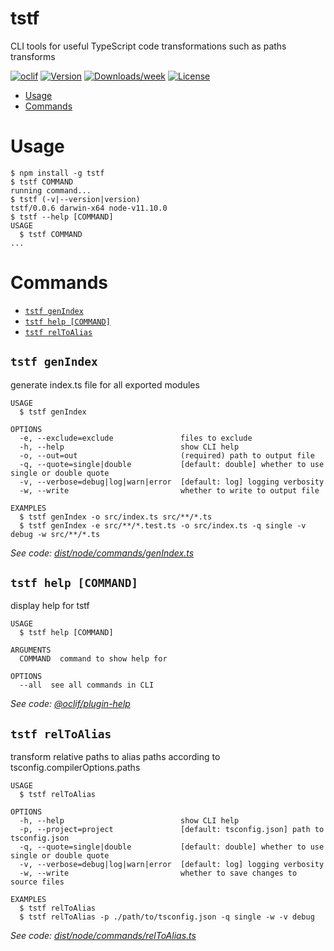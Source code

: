 tstf
====

CLI tools for useful TypeScript code transformations such as paths transforms

[![oclif](https://img.shields.io/badge/cli-oclif-brightgreen.svg)](https://oclif.io)
[![Version](https://img.shields.io/npm/v/tstf.svg)](https://npmjs.org/package/tstf)
[![Downloads/week](https://img.shields.io/npm/dw/tstf.svg)](https://npmjs.org/package/tstf)
[![License](https://img.shields.io/npm/l/tstf.svg)](https://github.com/joonhocho/tstf/blob/master/package.json)

<!-- toc -->
* [Usage](#usage)
* [Commands](#commands)
<!-- tocstop -->
# Usage
<!-- usage -->
```sh-session
$ npm install -g tstf
$ tstf COMMAND
running command...
$ tstf (-v|--version|version)
tstf/0.0.6 darwin-x64 node-v11.10.0
$ tstf --help [COMMAND]
USAGE
  $ tstf COMMAND
...
```
<!-- usagestop -->
# Commands
<!-- commands -->
* [`tstf genIndex`](#tstf-genindex)
* [`tstf help [COMMAND]`](#tstf-help-command)
* [`tstf relToAlias`](#tstf-reltoalias)

## `tstf genIndex`

generate index.ts file for all exported modules

```
USAGE
  $ tstf genIndex

OPTIONS
  -e, --exclude=exclude               files to exclude
  -h, --help                          show CLI help
  -o, --out=out                       (required) path to output file
  -q, --quote=single|double           [default: double] whether to use single or double quote
  -v, --verbose=debug|log|warn|error  [default: log] logging verbosity
  -w, --write                         whether to write to output file

EXAMPLES
  $ tstf genIndex -o src/index.ts src/**/*.ts
  $ tstf genIndex -e src/**/*.test.ts -o src/index.ts -q single -v debug -w src/**/*.ts
```

_See code: [dist/node/commands/genIndex.ts](https://github.com/joonhocho/tstf/blob/v0.0.6/dist/node/commands/genIndex.ts)_

## `tstf help [COMMAND]`

display help for tstf

```
USAGE
  $ tstf help [COMMAND]

ARGUMENTS
  COMMAND  command to show help for

OPTIONS
  --all  see all commands in CLI
```

_See code: [@oclif/plugin-help](https://github.com/oclif/plugin-help/blob/v2.2.0/src/commands/help.ts)_

## `tstf relToAlias`

transform relative paths to alias paths according to tsconfig.compilerOptions.paths

```
USAGE
  $ tstf relToAlias

OPTIONS
  -h, --help                          show CLI help
  -p, --project=project               [default: tsconfig.json] path to tsconfig.json
  -q, --quote=single|double           [default: double] whether to use single or double quote
  -v, --verbose=debug|log|warn|error  [default: log] logging verbosity
  -w, --write                         whether to save changes to source files

EXAMPLES
  $ tstf relToAlias
  $ tstf relToAlias -p ./path/to/tsconfig.json -q single -w -v debug
```

_See code: [dist/node/commands/relToAlias.ts](https://github.com/joonhocho/tstf/blob/v0.0.6/dist/node/commands/relToAlias.ts)_
<!-- commandsstop -->
